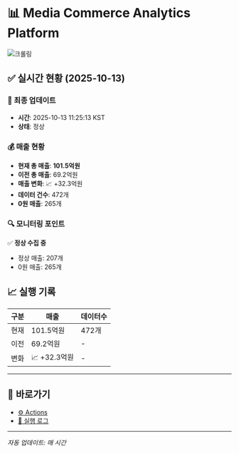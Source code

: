 # 📊 Media Commerce Analytics Platform

![크롤링](https://img.shields.io/badge/크롤링-정상-green)

## ✅ 실시간 현황 (2025-10-13)

### 📍 최종 업데이트
- **시간**: 2025-10-13 11:25:13 KST
- **상태**: 정상

### 💰 매출 현황
- **현재 총 매출**: **101.5억원**
- **이전 총 매출**: 69.2억원
- **매출 변화**: 📈 +32.3억원
- **데이터 건수**: 472개
- **0원 매출**: 265개

### 🔍 모니터링 포인트

✅ **정상 수집 중**
- 정상 매출: 207개
- 0원 매출: 265개


## 📈 실행 기록

| 구분 | 매출 | 데이터수 |
|------|------|----------|
| 현재 | 101.5억원 | 472개 |
| 이전 | 69.2억원 | - |
| 변화 | 📈 +32.3억원 | - |

---

## 🔗 바로가기

- [⚙️ Actions](../../actions)
- [📝 실행 로그](../../actions/workflows/daily_scraping.yml)

---

*자동 업데이트: 매 시간*

